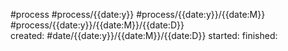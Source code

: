 #process #process/{{date:y}} #process/{{date:y}}/{{date:M}} #process/{{date:y}}/{{date:M}}/{{date:D}}  
 created: #date/{{date:y}}/{{date:M}}/{{date:D}}
 started: 
finished: